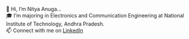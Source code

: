 👋 Hi, I’m Nitya Anuga...    
🎓  I’m majoring in Electronics and Communication Engineering at National Institute of Technology, Andhra Pradesh.  
📫 Connect with me on [LinkedIn](https://www.linkedin.com/in/nityaanuga/)

<!-- 💡  I’m interested in exploring the field of AI and ML  
🌱  I’m currently learning anything and everything that I can :)   -->


<!-- ## 🐍 Watch a snake eat my contributions
[![GitHub Streak](http://github-readme-streak-stats.herokuapp.com?user=iamnitya&theme=tokyonight_duo&date_format=j%20M%5B%20Y%5D)](https://git.io/streak-stats)  
![snake gif](https://github.com/iamnitya/iamnitya/blob/output/github-contribution-grid-snake.svg) -->
<!---
## 🐍 Watch a snake eat my contributions
![](https://komarev.com/ghpvc/?username=iamnitya)
 ✉️  You can shoot me an email at nityaanuga@gmail.com! I'll try to respond as soon as I can. ## 
![Visitor Count](https://profile-counter.glitch.me/{iamnitya}/count.svg)
![Visitor Count](https://profile-counter.glitch.me/{iamnitya}/count.svg)
![Visitor Count](https://profile-counter.glitch.me/{iamnitya}/count.svg)
![snake.svg](https://github.com/iamnitya/iamnitya/blob/7fc8820e18c5c3610bb8b0d4886966d0baf03a32/github-contribution-grid-snake.svg)
iamnitya/iamnitya is a ✨ special ✨ repository because its `README.md` (this file) appears on your GitHub profile.
You can click the Preview link to take a look at your changes.
![](https://komarev.com/ghpvc/?username=iamnitya)
[Leetcode]-------------------------------------------------------------------------------------
(https://leetcode.com/iamnitya/)
bdh
--->
